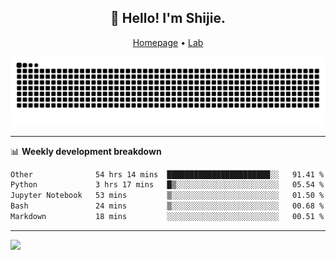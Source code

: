 <h2 align="center">👋 Hello! I'm Shijie.</h2>
<p align="center">
  <a href="https://xu-shi-jie.github.io"> Homepage</a> •
  <a href="https://onodalab.ees.hokudai.ac.jp"> Lab </a>
</p>

![Snake animation](https://github.com/xu-shi-jie/xu-shi-jie/blob/output/github-snake.svg)


-------

📊 **Weekly development breakdown**
<!--START_SECTION:waka-->

```txt
Other              54 hrs 14 mins  ███████████████████████░░   91.41 %
Python             3 hrs 17 mins   █▒░░░░░░░░░░░░░░░░░░░░░░░   05.54 %
Jupyter Notebook   53 mins         ▒░░░░░░░░░░░░░░░░░░░░░░░░   01.50 %
Bash               24 mins         ▒░░░░░░░░░░░░░░░░░░░░░░░░   00.68 %
Markdown           18 mins         ░░░░░░░░░░░░░░░░░░░░░░░░░   00.51 %
```

<!--END_SECTION:waka-->

-------
![](https://komarev.com/ghpvc/?username=xu-shi-jie&style=flat-square&color=blue) 
